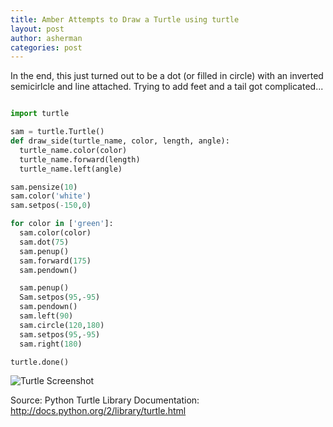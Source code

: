 ```yaml
---
title: Amber Attempts to Draw a Turtle using turtle
layout: post
author: asherman
categories: post
---
```


In the end, this just turned out to be a dot (or filled in circle) with an inverted semicirlcle and line attached.  Trying to add feet and a tail got complicated...

```python

import turtle

sam = turtle.Turtle()
def draw_side(turtle_name, color, length, angle):
  turtle_name.color(color)
  turtle_name.forward(length)
  turtle_name.left(angle)

sam.pensize(10)
sam.color('white')
sam.setpos(-150,0)

for color in ['green']:
  sam.color(color)
  sam.dot(75)
  sam.penup()
  sam.forward(175)
  sam.pendown()

  sam.penup()
  Sam.setpos(95,-95)
  sam.pendown()
  sam.left(90)
  sam.circle(120,180)
  sam.setpos(95,-95)
  sam.right(180)

turtle.done()
```

![Turtle Screenshot](http://farm4.staticflickr.com/3777/9711514103_c31bf0f436_b.jpg)

Source: 
Python Turtle Library Documentation: http://docs.python.org/2/library/turtle.html
